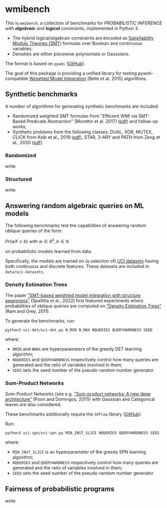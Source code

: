 
# wmibench

This is `wmibench`, a collection of benchmarks for *PROBABILISTIC INFERENCE with
**algebraic** and **logical*** constraints, implemented in Python 3.

- The hybrid logical/algebraic constraints are encoded as
[Satisfiability Modulo Theories
(SMT)](https://en.wikipedia.org/wiki/Satisfiability_modulo_theories)
formulas over Boolean and continuous variables.
- Densities are
either piecewise polynomials or Gaussians.

The format is based on `pywmi`
([GitHub](https://github.com/weighted-model-integration/pywmi)).

The goal of this package is providing a unified library for testing
pywmi-compatible [Weighted Model
Integration](http://web.cs.ucla.edu/~guyvdb/papers/BelleIJCAI15.pdf)
[Belle et al. 2015] algorithms.

## Synthetic benchmarks

A number of algorithms for generating synthetic benchmarks are included:

- Randomized weighted SMT formulas from "Efficient WMI via SMT-Based Predicate Abstraction" [Morettin et al. 2017] ([pdf](https://www.ijcai.org/proceedings/2017/0100.pdf)) and follow-up works;
- Synthetic problems from the following classes: DUAL, XOR, MUTEX, CLICK from Kolb et al., 2019 ([pdf](http://proceedings.mlr.press/v115/kolb20a/kolb20a.pdf)), STAR, 3-ARY and PATH from Zeng et al., 2020 ([pdf](http://proceedings.mlr.press/v115/zeng20a/zeng20a.pdf)).

### Randomized

write

### Structured

write


## Answering random algebraic queries on ML models

The following benchmarks test the capabilities of answering random
oblique queries of the form:

$Pr(w X \le b)$ with $w \in \mathbb{R}^k, b \in \mathbb{R}$

on probabilistic models learned from data.

Specifically, the models are trained on (a selection of) [UCI
datasets](https://archive.ics.uci.edu/ml/index.php) having both
continuous and discrete features. These datasets are included in
`data/uci-datasets`.


### Density Estimation Trees

The paper ["SMT-based weighted model integration with structure
awareness"](https://proceedings.mlr.press/v180/spallitta22a/spallitta22a.pdf)
(Spallitta et al., 2022) first featured experiments where
probabilities of oblique queries are computed on ["Density Estimation
Trees"](https://dl.acm.org/doi/pdf/10.1145/2020408.2020507) (Ram and
Grey, 2011).

To generate the benchmarks, run:

`python3 uci-det/uci-det.py N_MIN N_MAX NQUERIES QUERYHARDNESS SEED`

where:

- `NMIN` and `NMAX` are hyperparameters of the greedy DET learning algorithm;
- `NQUERIES` and `QUERYHARDNESS` respectively control how many queries are generated and the ratio of variables involved in them;
- `SEED` sets the seed number of the pseudo-random number generator.


### Sum-Product Networks

Sum-Product Networks (see e.g. ["Sum-product networks: A new deep
architecture"](https://ieeexplore.ieee.org/iel5/6114268/6130192/06130310.pdf)
(Poon and Domingos, 2011)) with Gaussian and Categorical leaves are also considered.

These benchmarks additionally require the `SPFlow` library
([GitHub](https://github.com/SPFlow/SPFlow)).

Run:

`python3 uci-spn/uci-spn.py MIN_INST_SLICE NQUERIES QUERYHARDNESS SEED`

where:

- `MIN_INST_SLICE` is an hyperparameter of the greedy SPN learning algorithm;
- `NQUERIES` and `QUERYHARDNESS` respectively control how many queries are generated and the ratio of variables involved in them;
- `SEED` sets the seed number of the pseudo-random number generator.


## Fairness of probabilistic programs

write